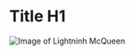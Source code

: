 # Title H1

![Image of Lightninh McQueen](https://github.com/user-attachments/assets/689c588f-80e9-492a-bf54-00d93adf02b6)


